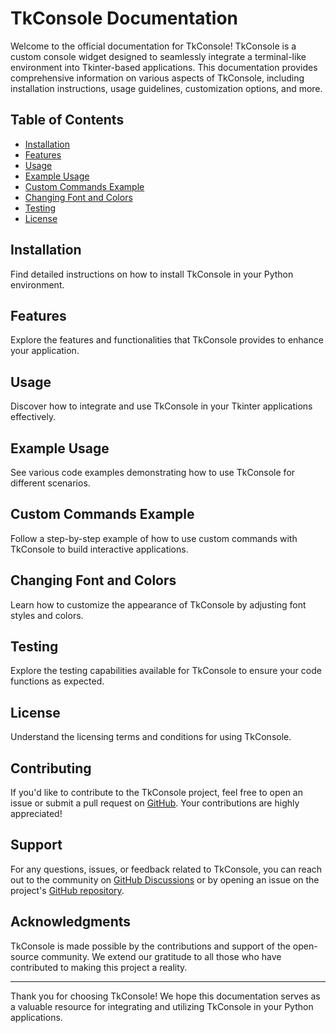 # TkConsole Documentation

Welcome to the official documentation for TkConsole! TkConsole is a custom console widget designed to seamlessly integrate a terminal-like environment into Tkinter-based applications. This documentation provides comprehensive information on various aspects of TkConsole, including installation instructions, usage guidelines, customization options, and more.

## Table of Contents

- [Installation](./installation.md)
- [Features](./features.md)
- [Usage](./usage.md)
- [Example Usage](./example.md)
- [Custom Commands Example](./example_custom_commands.md)
- [Changing Font and Colors](./font_and_colors.md)
- [Testing](./testing.md)
- [License](./license.md)

## Installation

Find detailed instructions on how to install TkConsole in your Python environment.

## Features

Explore the features and functionalities that TkConsole provides to enhance your application.

## Usage

Discover how to integrate and use TkConsole in your Tkinter applications effectively.

## Example Usage

See various code examples demonstrating how to use TkConsole for different scenarios.

## Custom Commands Example

Follow a step-by-step example of how to use custom commands with TkConsole to build interactive applications.

## Changing Font and Colors

Learn how to customize the appearance of TkConsole by adjusting font styles and colors.

## Testing

Explore the testing capabilities available for TkConsole to ensure your code functions as expected.

## License

Understand the licensing terms and conditions for using TkConsole.

## Contributing

If you'd like to contribute to the TkConsole project, feel free to open an issue or submit a pull request on [GitHub](https://github.com/eftalgezer/TkConsole). Your contributions are highly appreciated!

## Support

For any questions, issues, or feedback related to TkConsole, you can reach out to the community on [GitHub Discussions](https://github.com/eftalgezer/TkConsole/discussions) or by opening an issue on the project's [GitHub repository](https://github.com/eftalgezer/TkConsole).

## Acknowledgments

TkConsole is made possible by the contributions and support of the open-source community. We extend our gratitude to all those who have contributed to making this project a reality.

---

Thank you for choosing TkConsole! We hope this documentation serves as a valuable resource for integrating and utilizing TkConsole in your Python applications.
 
